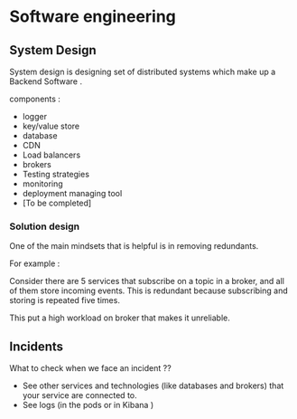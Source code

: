 # Software engineering

## System Design 

System design is designing set of distributed systems which make up 
a Backend Software .

components : 
* logger
* key/value store
* database
* CDN
* Load balancers
* brokers
* Testing strategies
* monitoring
* deployment managing tool
* [To be completed]

### Solution design 

One of the main mindsets that is helpful is in removing redundants. 

For example : 

Consider there are 5 services that subscribe on a topic in a broker, and all of them store incoming events. This is redundant because subscribing and storing is repeated five times. 

This put a high workload on broker that makes it unreliable. 

## Incidents 

What to check when we face an incident ?? 
* See other services and technologies (like databases and brokers) that your service are connected to. 
* See logs (in the pods or in Kibana )